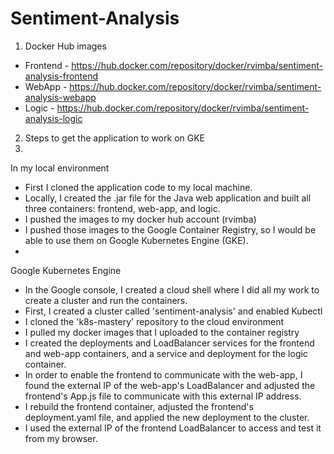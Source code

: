 # Sentiment-Analysis

1. Docker Hub images
- Frontend - https://hub.docker.com/repository/docker/rvimba/sentiment-analysis-frontend
- WebApp - https://hub.docker.com/repository/docker/rvimba/sentiment-analysis-webapp
- Logic - https://hub.docker.com/repository/docker/rvimba/sentiment-analysis-logic
  

2. Steps to get the application to work on GKE
3. 
In my local environment
- First I cloned the application code to my local machine. 
- Locally, I created the .jar file for the Java web application and built all three containers: frontend, web-app, and logic. 
- I pushed the images to my docker hub account (rvimba) 
- I pushed those images to the Google Container Registry, so I would be able to use them on Google Kubernetes Engine (GKE). 
- 
Google Kubernetes Engine
- In the Google console, I created a cloud shell where I did all my work to create a cluster and run the containers. 
- First, I created a cluster called 'sentiment-analysis' and enabled Kubectl 
- I cloned the 'k8s-mastery' repository to the cloud environment 
- I pulled my docker images that I uploaded to the container registry
- I created the deployments and LoadBalancer services for the frontend and web-app containers, and a service and deployment for the logic container.
- In order to enable the frontend to communicate with the web-app, I found the external IP of the web-app's LoadBalancer and adjusted the frontend's App.js file to communicate with this external IP address.
- I rebuild the frontend container, adjusted the frontend's deployment.yaml file, and applied the new deployment to the cluster.
- I used the external IP of the frontend LoadBalancer to access and test it from my browser. 
  
